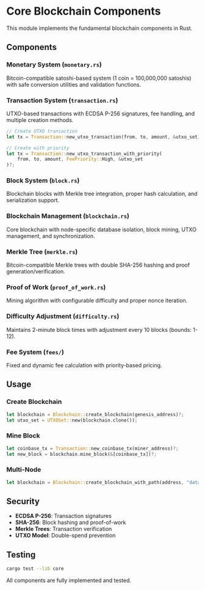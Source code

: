 # Core Blockchain Components

This module implements the fundamental blockchain components in Rust.

## Components

### Monetary System (`monetary.rs`)
Bitcoin-compatible satoshi-based system (1 coin = 100,000,000 satoshis) with safe conversion utilities and validation functions.

### Transaction System (`transaction.rs`)
UTXO-based transactions with ECDSA P-256 signatures, fee handling, and multiple creation methods.

```rust
// Create UTXO transaction
let tx = Transaction::new_utxo_transaction(from, to, amount, &utxo_set)?;

// Create with priority
let tx = Transaction::new_utxo_transaction_with_priority(
    from, to, amount, FeePriority::High, &utxo_set
)?;
```

### Block System (`block.rs`)
Blockchain blocks with Merkle tree integration, proper hash calculation, and serialization support.

### Blockchain Management (`blockchain.rs`)
Core blockchain with node-specific database isolation, block mining, UTXO management, and synchronization.

### Merkle Tree (`merkle.rs`)
Bitcoin-compatible Merkle trees with double SHA-256 hashing and proof generation/verification.

### Proof of Work (`proof_of_work.rs`)
Mining algorithm with configurable difficulty and proper nonce iteration.

### Difficulty Adjustment (`difficulty.rs`)
Maintains 2-minute block times with adjustment every 10 blocks (bounds: 1-12).

### Fee System (`fees/`)
Fixed and dynamic fee calculation with priority-based pricing.

## Usage

### Create Blockchain
```rust
let blockchain = Blockchain::create_blockchain(genesis_address)?;
let utxo_set = UTXOSet::new(blockchain.clone());
```

### Mine Block
```rust
let coinbase_tx = Transaction::new_coinbase_tx(miner_address)?;
let new_block = blockchain.mine_block(&[coinbase_tx])?;
```

### Multi-Node
```rust
let blockchain = Blockchain::create_blockchain_with_path(address, "data/node_2001")?;
```

## Security

- **ECDSA P-256**: Transaction signatures
- **SHA-256**: Block hashing and proof-of-work
- **Merkle Trees**: Transaction verification
- **UTXO Model**: Double-spend prevention

## Testing

```bash
cargo test --lib core
```

All components are fully implemented and tested.